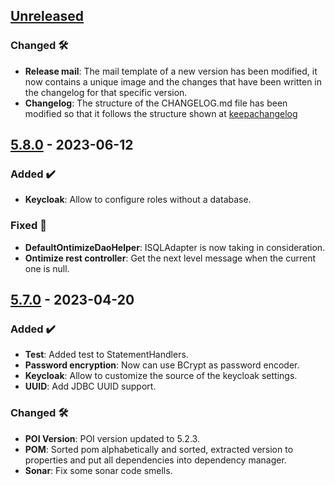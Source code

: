 <!-- ## [Unreleased] -->
<!-- ### Added ✔️-->
<!-- ### Changed 🛠️-->
<!-- ### Deprecated 🛑-->
<!-- ### Removed 🗑️-->
<!-- ### Fixed 🐛-->
<!-- ### Security 🛡️-->

## [Unreleased]
### Changed 🛠️
* **Release mail**: The mail template of a new version has been modified, it now contains a unique image and the changes that have been written in the changelog for that specific version.
* **Changelog**: The structure of the CHANGELOG.md file has been modified so that it follows the structure shown at  [keepachangelog](https://keepachangelog.com/)
## [5.8.0] - 2023-06-12
### Added ✔️
* **Keycloak**: Allow to configure roles without a database.
### Fixed 🐛
* **DefaultOntimizeDaoHelper**: ISQLAdapter is now taking in consideration.
* **Ontimize rest controller**: Get the next level message when the current one is null.
## [5.7.0] - 2023-04-20
### Added ✔️
* **Test**: Added test to StatementHandlers.
* **Password encryption**: Now can use BCrypt as password encoder.
* **Keycloak**: Allow to customize the source of the keycloak settings.
* **UUID**: Add JDBC UUID support.
### Changed 🛠️
* **POI Version**: POI version updated to 5.2.3.
* **POM**: Sorted pom alphabetically and sorted, extracted version to properties and put all dependencies into dependency manager.
* **Sonar**: Fix some sonar code smells.

[unreleased]: https://github.com/ontimize/ontimize-jee/compare/5.8.0...HEAD
[5.8.0]: https://github.com/ontimize/ontimize-jee/compare/5.7.0...5.8.0
[5.7.0]: https://github.com/ontimize/ontimize-jee/compare/5.6.0...5.7.0
